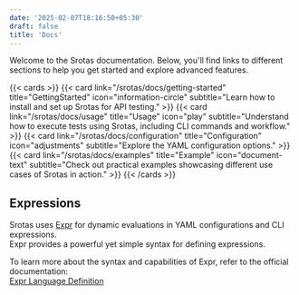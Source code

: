 ```yaml
---
date: '2025-02-07T18:16:50+05:30'
draft: false
title: 'Docs'
---
```


Welcome to the Srotas documentation. Below, you'll find links to different sections to help you get started and explore advanced features.

{{< cards >}}
  {{< card link="/srotas/docs/getting-started" title="GettingStarted" icon="information-circle" subtitle="Learn how to install and set up Srotas for API testing." >}}
  {{< card link="/srotas/docs/usage" title="Usage" icon="play" subtitle="Understand how to execute tests using Srotas, including CLI commands and workflow." >}}
  {{< card link="/srotas/docs/configuration" title="Configuration" icon="adjustments" subtitle="Explore the YAML configuration options." >}}
  {{< card link="/srotas/docs/examples" title="Example" icon="document-text" subtitle="Check out practical examples showcasing different use cases of Srotas in action." >}}
{{< /cards >}}


## Expressions
Srotas uses [Expr](https://expr-lang.org/) for dynamic evaluations in YAML configurations and CLI expressions.  
Expr provides a powerful yet simple syntax for defining expressions.  

To learn more about the syntax and capabilities of Expr, refer to the official documentation:  
[Expr Language Definition](https://expr-lang.org/docs/language-definition)
